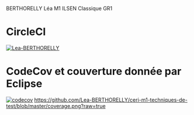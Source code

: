 BERTHORELLY Léa
M1 ILSEN Classique GR1

# CircleCI
[![Lea-BERTHORELLY](https://circleci.com/gh/Lea-BERTHORELLY/ceri-m1-techniques-de-test.svg?style=svg)](https://app.circleci.com/pipelines/github/Lea-BERTHORELLY)


# CodeCov et couverture donnée par Eclipse
[![codecov](https://codecov.io/gh/Lea-BERTHORELLY/ceri-m1-techniques-de-test/branch/master/graph/badge.svg?token=SEP8M633UH)](https://codecov.io/gh/Lea-BERTHORELLY/ceri-m1-techniques-de-test)
https://github.com/Lea-BERTHORELLY/ceri-m1-techniques-de-test/blob/master/coverage.png?raw=true


